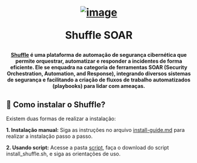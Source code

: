 <h1 align="center">

[![image](https://github.com/Shuffle/Shuffle/blob/main/frontend/public/images/Shuffle_logo_new.png)](https://shuffler.io/)

Shuffle SOAR

</h1>


<h4 align="center">
  
[Shuffle](https://shuffler.io/) é uma plataforma de automação de segurança cibernética que permite orquestrar, automatizar e responder a incidentes de forma eficiente. Ele se enquadra na categoria de ferramentas SOAR (Security Orchestration, Automation, and Response), integrando diversos sistemas de segurança e facilitando a criação de fluxos de trabalho automatizados (playbooks) para lidar com ameaças.

</h4>

## 📌 Como instalar o Shuffle?

Existem duas formas de realizar a instalação:

**1. Instalação manual:** Siga as instruções no arquivo [install-guide.md](https://github.com/VieiraSantosz/shuffle-guide/blob/main/install-guide.md) para realizar a instalação passo a passo.

**2. Usando script:** Acesse a pasta [script](https://github.com/VieiraSantosz/shuffle-guide/tree/main/script), faça o download do script install_shuffle.sh, e siga as orientações de uso.
